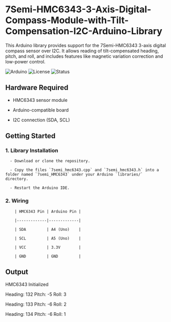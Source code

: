 # 7Semi-HMC6343-3-Axis-Digital-Compass-Module-with-Tilt-Compensation-I2C-Arduino-Library
This Arduino library provides support for the 7Semi-HMC6343 3-axis digital compass sensor over I2C. It allows reading of tilt-compensated heading, pitch, and roll, and includes features like magnetic variation correction and low-power control.

![Arduino](https://img.shields.io/badge/platform-arduino-blue.svg)
![License](https://img.shields.io/badge/license-MIT-green.svg)
![Status](https://img.shields.io/badge/status-active-brightgreen.svg)

## Hardware Required
 
- HMC6343 sensor module  

- Arduino-compatible board  

- I2C connection (SDA, SCL)  
 
 
## Getting Started
 
  ### 1. Library Installation
 
      - Download or clone the repository.

      - Copy the files `7semi_hmc6343.cpp` and `7semi_hmc6343.h` into a folder named `7semi_HMC6343` under your Arduino `libraries/` directory.

      - Restart the Arduino IDE.
 
  ### 2. Wiring
 
        | HMC6343 Pin | Arduino Pin |

        |-------------|-------------|

        | SDA         | A4 (Uno)    |

        | SCL         | A5 (Uno)    |

        | VCC         | 3.3V        |

        | GND         | GND         |
 

  ## Output

  HMC6343 Initialized

  Heading: 132 Pitch: -5 Roll: 3

  Heading: 133 Pitch: -6 Roll: 2

  Heading: 134 Pitch: -6 Roll: 1
